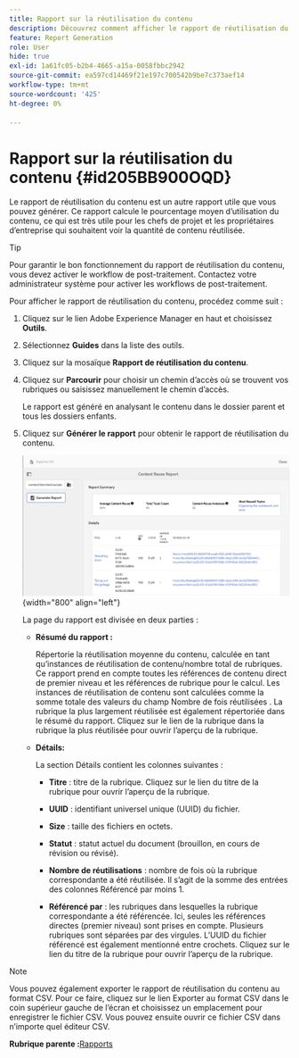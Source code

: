 ```yaml
---
title: Rapport sur la réutilisation du contenu
description: Découvrez comment afficher le rapport de réutilisation du contenu dans AEM Guides. Générez le rapport pour trouver le pourcentage de réutilisation du contenu.
feature: Report Generation
role: User
hide: true
exl-id: 1a61fc05-b2b4-4665-a15a-0058fbbc2942
source-git-commit: ea597cd14469f21e197c700542b9be7c373aef14
workflow-type: tm+mt
source-wordcount: '425'
ht-degree: 0%

---
```


# Rapport sur la réutilisation du contenu {#id205BB900OQD}

Le rapport de réutilisation du contenu est un autre rapport utile que vous pouvez générer. Ce rapport calcule le pourcentage moyen d’utilisation du contenu, ce qui est très utile pour les chefs de projet et les propriétaires d’entreprise qui souhaitent voir la quantité de contenu réutilisée.

>[!TIP]
>
> Pour garantir le bon fonctionnement du rapport de réutilisation du contenu, vous devez activer le workflow de post-traitement. Contactez votre administrateur système pour activer les workflows de post-traitement.

Pour afficher le rapport de réutilisation du contenu, procédez comme suit :

1. Cliquez sur le lien Adobe Experience Manager en haut et choisissez **Outils**.

1. Sélectionnez **Guides** dans la liste des outils.

1. Cliquez sur la mosaïque **Rapport de réutilisation du contenu**.

1. Cliquez sur **Parcourir** pour choisir un chemin d’accès où se trouvent vos rubriques ou saisissez manuellement le chemin d’accès.

   Le rapport est généré en analysant le contenu dans le dossier parent et tous les dossiers enfants.

1. Cliquez sur **Générer le rapport** pour obtenir le rapport de réutilisation du contenu.

   ![](images/content-reuse-uuid.png){width="800" align="left"}

   La page du rapport est divisée en deux parties :

   - **Résumé du rapport :**

     Répertorie la réutilisation moyenne du contenu, calculée en tant qu’instances de réutilisation de contenu/nombre total de rubriques. Ce rapport prend en compte toutes les références de contenu direct de premier niveau et les références de rubrique pour le calcul. Les instances de réutilisation de contenu sont calculées comme la somme totale des valeurs du champ Nombre de fois réutilisées . La rubrique la plus largement réutilisée est également répertoriée dans le résumé du rapport. Cliquez sur le lien de la rubrique dans la rubrique la plus réutilisée pour ouvrir l’aperçu de la rubrique.

   - **Détails:**

     La section Détails contient les colonnes suivantes :

      - **Titre** : titre de la rubrique. Cliquez sur le lien du titre de la rubrique pour ouvrir l’aperçu de la rubrique.

      - **UUID** : identifiant universel unique \(UUID\) du fichier.

      - **Size** : taille des fichiers en octets.

      - **Statut** : statut actuel du document (brouillon, en cours de révision ou révisé).

      - **Nombre de réutilisations** : nombre de fois où la rubrique correspondante a été réutilisée. Il s’agit de la somme des entrées des colonnes Référencé par moins 1.

      - **Référencé par** : les rubriques dans lesquelles la rubrique correspondante a été référencée. Ici, seules les références directes \(premier niveau\) sont prises en compte. Plusieurs rubriques sont séparées par des virgules. L’UUID du fichier référencé est également mentionné entre crochets. Cliquez sur le lien du titre de la rubrique pour ouvrir l’aperçu de la rubrique.


>[!NOTE]
>
> Vous pouvez également exporter le rapport de réutilisation du contenu au format CSV. Pour ce faire, cliquez sur le lien Exporter au format CSV dans le coin supérieur gauche de l’écran et choisissez un emplacement pour enregistrer le fichier CSV. Vous pouvez ensuite ouvrir ce fichier CSV dans n’importe quel éditeur CSV.

**Rubrique parente :**&#x200B;[ Rapports](reports-intro.md)
